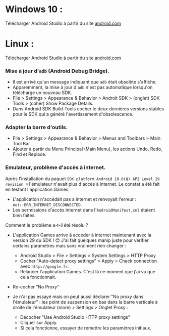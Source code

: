 # Windows 10 :
Télécharger Android Studio à partir du site [android.com](https://developer.android.com/studio/)

# Linux :
Télécharger Android Studio à partir du site [android.com](https://developer.android.com/studio/)

### Mise à jour d'`adb` (Android Debug Bridge).
- Il est arrivé qu'un message indiquant que `adb` était obsolète s'affiche.
- Apparemment, la mise à jour d'`adb` n'est pas automatique lorsqu'on télécharge un nouveau SDK.
- File > Settings > Appearance & Behavior > Androit SDK > (onglet) SDK Tools > (coher) Show Package Details.
- Dans Android SDK Build-Tools cocher le deux dernières versions stables pour le SDK qui a généré l'avertissement d'obsolescence.

### Adapter la barre d'outils.
- File > Settings > Appearance & Behavior > Menus and Toolbars > Main Tool Bar
- Ajouter à partir du Menu Principal (Main Menu), les actions Undo, Redo, Find et Replace.

### Emulateur, problème d'accès à internet.
Après l'installation du paquet `SDK platform Android 10.0(Q) API Level 29 revision 4` l'émulateur n'avait plus d'accès à internet.
Le constat a été fait en testant l'application Games.
- L'application n'accédait pas a internet et renvoyait l'erreur : `net::ERR_INTERNET_DISCONNECTED`.
- Les permissions d'accès internet dans l'`AndroidManifest.xml` étaient bien faites.

Comment le problème a-t-il été résolu ? 
- L'application Games arrive à accéder à internet maintenant avec la version 29 du SDK ! 😊 J'ai fait quelques manip juste pour vérifier certains paramètres mais sans vraiment rien changer :
  - Android Studio > File > Settings > System Settings > HTTP Proxy 
  - Cocher "Auto-detect proxy settings" > Apply > Check connection avec `http://google.fr`.
  - Relancer l'application Games. C'est là ce moment que j'ai vu que cela fonctionnait.
 - Re-cocher "No Proxy"

- Je n'ai pas essayé mais on peut aussi déclarer "No proxy dans l'émulateur" : les point de suspension en bas dans la barre verticale à droite de l'émulateur (more) > Settings > Onglet Proxy :
  - Décocher "Use Android Studio HTTP proxy settings"
  - Cliquer sur Apply.
  - Si cela fonctionne, essayer de remettre les paramètres initiaux.